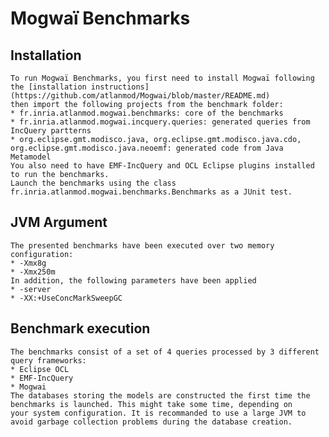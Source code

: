 # Mogwaï Benchmarks

## Installation

    To run Mogwaï Benchmarks, you first need to install Mogwaï following the [installation instructions](https://github.com/atlanmod/Mogwai/blob/master/README.md)
    then import the following projects from the benchmark folder:
    * fr.inria.atlanmod.mogwai.benchmarks: core of the benchmarks
    * fr.inria.atlanmod.mogwai.incquery.queries: generated queries from IncQuery partterns
    * org.eclipse.gmt.modisco.java, org.eclipse.gmt.modisco.java.cdo, org.eclipse.gmt.modisco.java.neoemf: generated code from Java Metamodel
    You also need to have EMF-IncQuery and OCL Eclipse plugins installed to run the benchmarks.
    Launch the benchmarks using the class fr.inria.atlanmod.mogwai.benchmarks.Benchmarks as a JUnit test.
    
## JVM Argument
    
    The presented benchmarks have been executed over two memory configuration:
    * -Xmx8g
    * -Xmx250m
    In addition, the following parameters have been applied
    * -server
    * -XX:+UseConcMarkSweepGC
    
## Benchmark execution
    
    The benchmarks consist of a set of 4 queries processed by 3 different query frameworks:
    * Eclipse OCL
    * EMF-IncQuery
    * Mogwai
    The databases storing the models are constructed the first time the benchmarks is launched. This might take some time, depending on 
    your system configuration. It is recommanded to use a large JVM to avoid garbage collection problems during the database creation.
